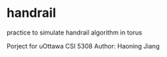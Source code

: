 # handrail
 practice to simulate handrail algorithm in torus

Porject for uOttawa CSI 5308
Author: Haoning Jiang
